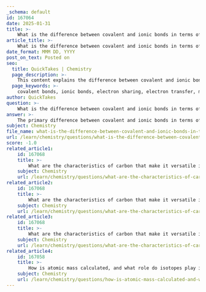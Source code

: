 ```yaml
---
_schema: default
id: 167064
date: 2025-01-31
title: >-
    What is the difference between covalent and ionic bonds in terms of electron sharing?
article_title: >-
    What is the difference between covalent and ionic bonds in terms of electron sharing?
date_format: MMM DD, YYYY
post_on_text: Posted on
seo:
  title: QuickTakes | Chemistry
  page_description: >-
    This content explains the difference between covalent and ionic bonds in terms of electron sharing, detailing how ionic bonds involve electron transfer resulting in charged ions, while covalent bonds involve the sharing of electrons between atoms.
  page_keywords: >-
    covalent bonds, ionic bonds, electron sharing, electron transfer, metals, non-metals, sodium chloride, water molecule, chemical bonding, charged ions, stable electron configuration, valence shells, single bonds, double bonds, triple bonds, properties of compounds
author: QuickTakes
question: >-
    What is the difference between covalent and ionic bonds in terms of electron sharing?
answer: >-
    The primary difference between covalent and ionic bonds in terms of electron sharing lies in how electrons are managed between the atoms involved in the bonding process.\n\n### Ionic Bonds\nIonic bonds are characterized by the **transfer of electrons** from one atom to another. This typically occurs between metals and non-metals. For example, in sodium chloride (NaCl), sodium (Na) donates one electron to chlorine (Cl). As a result, sodium becomes a positively charged ion (Na⁺), while chlorine becomes a negatively charged ion (Cl⁻). The electrostatic attraction between these oppositely charged ions constitutes the ionic bond. This type of bond emphasizes the creation of ions through electron transfer rather than sharing.\n\n### Covalent Bonds\nIn contrast, covalent bonds involve the **sharing of electrons** between atoms. This sharing allows each atom to achieve a stable electron configuration, often filling their valence shells. For instance, in a water molecule (H₂O), each hydrogen atom shares one electron with the oxygen atom, resulting in two single covalent bonds. Covalent bonding can vary in strength and can be classified into single, double, or triple bonds based on the number of shared electron pairs.\n\n### Summary\nIn summary, the key distinction is:\n- **Ionic Bonds**: Result from the transfer of electrons, leading to the formation of charged ions.\n- **Covalent Bonds**: Result from the sharing of electrons between atoms.\n\nThis fundamental difference influences the properties and behaviors of the compounds formed by these types of bonds, such as their melting and boiling points, solubility, and electrical conductivity.
subject: Chemistry
file_name: what-is-the-difference-between-covalent-and-ionic-bonds-in-terms-of-electron-sharing.md
url: /learn/chemistry/questions/what-is-the-difference-between-covalent-and-ionic-bonds-in-terms-of-electron-sharing
score: -1.0
related_article1:
    id: 167068
    title: >-
        What are the characteristics of carbon that make it versatile in forming organic molecules?
    subject: Chemistry
    url: /learn/chemistry/questions/what-are-the-characteristics-of-carbon-that-make-it-versatile-in-forming-organic-molecules
related_article2:
    id: 167068
    title: >-
        What are the characteristics of carbon that make it versatile in forming organic molecules?
    subject: Chemistry
    url: /learn/chemistry/questions/what-are-the-characteristics-of-carbon-that-make-it-versatile-in-forming-organic-molecules
related_article3:
    id: 167068
    title: >-
        What are the characteristics of carbon that make it versatile in forming organic molecules?
    subject: Chemistry
    url: /learn/chemistry/questions/what-are-the-characteristics-of-carbon-that-make-it-versatile-in-forming-organic-molecules
related_article4:
    id: 167058
    title: >-
        How is atomic mass calculated, and what role do isotopes play in this calculation?
    subject: Chemistry
    url: /learn/chemistry/questions/how-is-atomic-mass-calculated-and-what-role-do-isotopes-play-in-this-calculation
---
```


&nbsp;